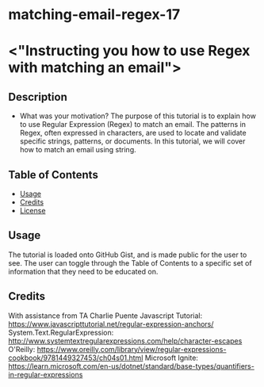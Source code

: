 # matching-email-regex-17
# <"Instructing you how to use Regex with matching an email">

## Description

- What was your motivation? The purpose of this tutorial is to explain how to use Regular Expression (Regex) to match an email. The patterns in Regex, often expressed in characters, are used to locate and validate specific strings, patterns, or documents. In this tutorial, we will cover how to match an email using string.

## Table of Contents

- [Usage](#usage)
- [Credits](#credits)
- [License](#license)


## Usage

The tutorial is loaded onto GitHub Gist, and is made public for the user to see. The user can toggle through the Table of Contents to a specific set of information that they need to be educated on.


## Credits

With assistance from TA Charlie Puente
Javascript Tutorial: https://www.javascripttutorial.net/regular-expression-anchors/
System.Text.RegularExpression: http://www.systemtextregularexpressions.com/help/character-escapes
O'Reilly: https://www.oreilly.com/library/view/regular-expressions-cookbook/9781449327453/ch04s01.html
Microsoft Ignite: https://learn.microsoft.com/en-us/dotnet/standard/base-types/quantifiers-in-regular-expressions
